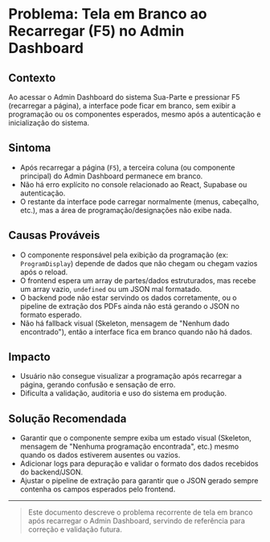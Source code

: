 # Problema: Tela em Branco ao Recarregar (F5) no Admin Dashboard

## Contexto
Ao acessar o Admin Dashboard do sistema Sua-Parte e pressionar F5 (recarregar a página), a interface pode ficar em branco, sem exibir a programação ou os componentes esperados, mesmo após a autenticação e inicialização do sistema.

## Sintoma
- Após recarregar a página (`F5`), a terceira coluna (ou componente principal) do Admin Dashboard permanece em branco.
- Não há erro explícito no console relacionado ao React, Supabase ou autenticação.
- O restante da interface pode carregar normalmente (menus, cabeçalho, etc.), mas a área de programação/designações não exibe nada.

## Causas Prováveis
- O componente responsável pela exibição da programação (ex: `ProgramDisplay`) depende de dados que não chegam ou chegam vazios após o reload.
- O frontend espera um array de partes/dados estruturados, mas recebe um array vazio, `undefined` ou um JSON mal formatado.
- O backend pode não estar servindo os dados corretamente, ou o pipeline de extração dos PDFs ainda não está gerando o JSON no formato esperado.
- Não há fallback visual (Skeleton, mensagem de "Nenhum dado encontrado"), então a interface fica em branco quando não há dados.

## Impacto
- Usuário não consegue visualizar a programação após recarregar a página, gerando confusão e sensação de erro.
- Dificulta a validação, auditoria e uso do sistema em produção.

## Solução Recomendada
- Garantir que o componente sempre exiba um estado visual (Skeleton, mensagem de "Nenhuma programação encontrada", etc.) mesmo quando os dados estiverem ausentes ou vazios.
- Adicionar logs para depuração e validar o formato dos dados recebidos do backend/JSON.
- Ajustar o pipeline de extração para garantir que o JSON gerado sempre contenha os campos esperados pelo frontend.

---

> Este documento descreve o problema recorrente de tela em branco após recarregar o Admin Dashboard, servindo de referência para correção e validação futura.
